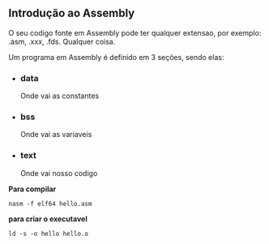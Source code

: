 ## Introdução ao Assembly

O seu codigo fonte em Assembly pode ter qualquer extensao, por exemplo: .asm, .xxx, .fds. Qualquer coisa.

Um programa em Assembly é definido em 3 seções, sendo elas:

-   ### data

    Onde vai as constantes

-   ### bss

    Onde vai as variaveis

-   ### text
    Onde vai nosso codigo

**Para compilar**

    nasm -f elf64 hello.asm

**para criar o executavel**

    ld -s -o hello hello.o
